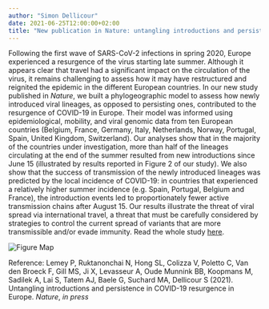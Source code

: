 ```yaml
---
author: "Simon Dellicour"
date: 2021-06-25T12:00:00+02:00
title: "New publication in Nature: untangling introductions and persistence in COVID-19 resurgence in Europe"
---
```

Following the first wave of SARS-CoV-2 infections in spring 2020, Europe experienced a resurgence of the virus starting late summer. Although it appears clear that travel had a significant impact on the circulation of the virus, it remains challenging to assess how it may have restructured and reignited the epidemic in the different European countries. In our new study published in *Nature*, we built a phylogeographic model to assess how newly introduced viral lineages, as opposed to persisting ones, contributed to the resurgence of COVID-19 in Europe. Their model was informed using epidemiological, mobility, and viral genomic data from ten European countries (Belgium, France, Germany, Italy, Netherlands, Norway, Portugal, Spain, United Kingdom, Switzerland). Our analyses show that in the majority of the countries under investigation, more than half of the lineages circulating at the end of the summer resulted from new introductions since June 15 (illustrated by results reported in Figure 2 of our study). We also show that the success of transmission of the newly introduced lineages was predicted by the local incidence of COVID-19: in countries that experienced a relatively higher summer incidence (e.g. Spain, Portugal, Belgium and France), the introduction events led to proportionately fewer active transmission chains after August 15. Our results illustrate the threat of viral spread via international travel, a threat that must be carefully considered by strategies to control the current spread of variants that are more transmissible and/or evade immunity. Read the whole study [here](https://www.nature.com/articles/s41586-021-03754-2).

![Figure Map](/images/SARS-CoV-2_Europe.png)

Reference:
Lemey P, Ruktanonchai N, Hong SL, Colizza V, Poletto C, Van den Broeck F, Gill MS, Ji X, Levasseur A, Oude Munnink BB, Koopmans M, Sadilek A, Lai S, Tatem AJ, Baele G, Suchard MA, Dellicour S (2021). Untangling introductions and persistence in COVID-19 resurgence in Europe. *Nature*, *in press*
